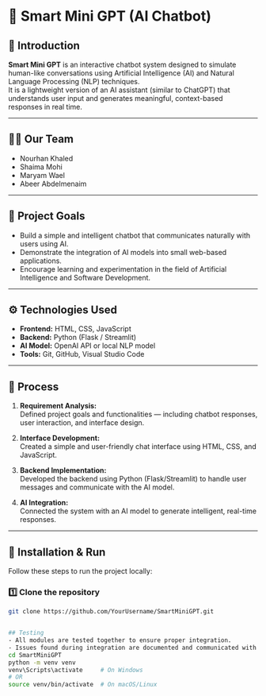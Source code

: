 # 🤖 Smart Mini GPT (AI Chatbot)

## 📘 Introduction
**Smart Mini GPT** is an interactive chatbot system designed to simulate human-like conversations using Artificial Intelligence (AI) and Natural Language Processing (NLP) techniques.  
It is a lightweight version of an AI assistant (similar to ChatGPT) that understands user input and generates meaningful, context-based responses in real time.

---

## 👩‍💻 Our Team
- Nourhan Khaled  
- Shaima Mohi  
- Maryam Wael  
- Abeer Abdelmenaim  

---

## 🎯 Project Goals
- Build a simple and intelligent chatbot that communicates naturally with users using AI.  
- Demonstrate the integration of AI models into small web-based applications.  
- Encourage learning and experimentation in the field of Artificial Intelligence and Software Development.

---

## ⚙️ Technologies Used
- **Frontend:** HTML, CSS, JavaScript  
- **Backend:** Python (Flask / Streamlit)  
- **AI Model:** OpenAI API or local NLP model  
- **Tools:** Git, GitHub, Visual Studio Code

---

## 🧠 Process
1. **Requirement Analysis:**  
   Defined project goals and functionalities — including chatbot responses, user interaction, and interface design.

2. **Interface Development:**  
   Created a simple and user-friendly chat interface using HTML, CSS, and JavaScript.

3. **Backend Implementation:**  
   Developed the backend using Python (Flask/Streamlit) to handle user messages and communicate with the AI model.

4. **AI Integration:**  
   Connected the system with an AI model to generate intelligent, real-time responses.

---

## 🚀 Installation & Run

Follow these steps to run the project locally:

### 1️⃣ Clone the repository
```bash
git clone https://github.com/YourUsername/SmartMiniGPT.git


## Testing
- All modules are tested together to ensure proper integration.
- Issues found during integration are documented and communicated with the team.
cd SmartMiniGPT
python -m venv venv
venv\Scripts\activate     # On Windows
# OR
source venv/bin/activate  # On macOS/Linux




